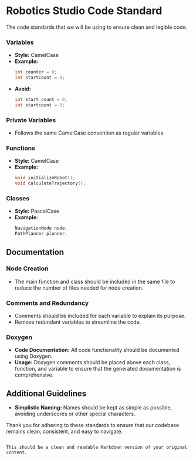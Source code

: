 
# Robotics Studio Code Standard
The code standards that we will be using to ensure clean and legible code.

### Variables
- **Style:** CamelCase
- **Example:**
  ```cpp
  int counter = 0;
  int startCount = 0;
  ```
- **Avoid:** 
  ```cpp
  int start_count = 0;
  int startcount = 0;
  ```

### Private Variables
- Follows the same CamelCase convention as regular variables.

### Functions
- **Style:** CamelCase
- **Example:**
  ```cpp
  void initializeRobot();
  void calculateTrajectory();
  ```

### Classes
- **Style:** PascalCase
- **Example:**
  ```cpp
  NavigationNode node;
  PathPlanner planner;
  ```

## Documentation

### Node Creation
- The main function and class should be included in the same file to reduce the number of files needed for node creation.

### Comments and Redundancy
- Comments should be included for each variable to explain its purpose.
- Remove redundant variables to streamline the code.

### Doxygen
- **Code Documentation:** All code functionality should be documented using Doxygen.
- **Usage:** Doxygen comments should be placed above each class, function, and variable to ensure that the generated documentation is comprehensive.

## Additional Guidelines

- **Simplistic Naming:** Names should be kept as simple as possible, avoiding underscores or other special characters.

Thank you for adhering to these standards to ensure that our codebase remains clean, consistent, and easy to navigate.
```

This should be a clean and readable Markdown version of your original content.
